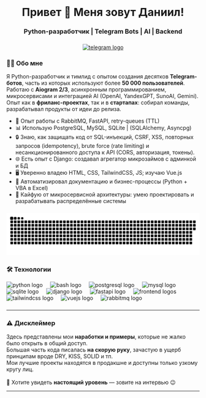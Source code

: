 <br clear="both">

###

<h1 align="center">Привет 👋 Меня зовут Даниил!</h1>
<h3 align="center">Python-разработчик | Telegram Bots | AI | Backend</h3>

###

<div align="center">
  <a href="https://t.me/offhandin" target="_blank">
    <img src="https://img.shields.io/static/v1?message=Telegram&logo=telegram&label=&color=2CA5E0&logoColor=white&labelColor=&style=for-the-badge" height="25" alt="telegram logo"  />
  </a>
</div>

###

<h3 align="left">👨‍💻 Обо мне</h3>

<p align="left">
Я Python-разработчик и тимлид с опытом создания десятков <b>Telegram-ботов</b>, часть из которых используют более <b>50 000 пользователей</b>. 
Работаю с <b>Aiogram 2/3</b>, асинхронным программированием, микросервисами и интеграцией AI (OpenAI, YandexGPT, SunoAI, Gemini). 
Опыт как в <b>фриланс-проектах</b>, так и в <b>стартапах</b>: собирал команды, разрабатывал продукты от идеи до релиза.
</p>

<ul align="left">
  <li>🚀 Опыт работы с RabbitMQ, FastAPI, retry-queues (TTL)</li>
  <li>📊 Использую PostgreSQL, MySQL, SQLite | (SQLAlchemy, Asyncpg)</li>
  <li>🔒 Знаю, как защищать код от SQL-инъекций, CSRF, XSS, повторных запросов (idempotency), brute force (rate limiting) и несанкционированного доступа к API (CORS, авторизация, токены).</li>
  <li>🌐 Есть опыт с Django: создавал агрегатор микрозаймов с админкой и БД</li>
  <li>🖥 Уверенно владею HTML, CSS, TailwindCSS, JS; изучаю Vue.js</li>
  <li>📄 Автоматизировал документацию и бизнес-процессы (Python + VBA в Excel)</li>
  <li>🧩 Кайфую от микросервисной архитектуры: умею проектировать и разрабатывать распределённые системы</li>
</ul>

###

<p align="center">
 <img width="600" src="assets/github-snake.svg" alt="snake"/>
</p>

###

<h3 align="left">🛠 Технологии</h3>

<div align="left">
  <img src="https://skillicons.dev/icons?i=py" height="40" alt="python logo"  />
  <img width="12" />
  <img src="https://cdn.simpleicons.org/gnubash/4EAA25" height="40" alt="bash logo"  />
  <img width="12" />
  <img src="https://skillicons.dev/icons?i=postgres" height="40" alt="postgresql logo"  />
  <img width="12" />
  <img src="https://skillicons.dev/icons?i=mysql" height="40" alt="mysql logo"  />
  <img width="12" />
  <img src="https://cdn.jsdelivr.net/gh/devicons/devicon/icons/sqlite/sqlite-original.svg" height="40" alt="sqlite logo"  />
  <img width="12" />
  <img src="https://skillicons.dev/icons?i=django" height="40" alt="django logo"  />
  <img width="12" />
  <img src="https://skillicons.dev/icons?i=fastapi" height="40" alt="fastapi logo"  />
  <img width="12" />
  <img src="https://skillicons.dev/icons?i=html,css,js" height="40" alt="frontend logos"  />
  <img width="12" />
  <img src="https://skillicons.dev/icons?i=tailwind" height="40" alt="tailwindcss logo"  />
  <img width="12" />
  <img src="https://skillicons.dev/icons?i=vue" height="40" alt="vuejs logo"  />
  <img width="12" />
  <img src="https://cdn.simpleicons.org/rabbitmq/FF6600" height="40" alt="rabbitmq logo"  />
</div>

###

<hr>

<h3 align="left">⚠️ Дисклеймер</h3>

<p align="left">
Здесь представлены мои <b>наработки и примеры</b>, которые не жалко было открыть в общий доступ.<br>
Большая часть кода писалась <b>на скорую руку</b>, зачастую в ущерб принципам вроде DRY, KISS, SOLID и тп.<br>
Мои лучшие проекты находятся в продакшне и доступны только узкому кругу лиц.<br><br>
📩 Хотите увидеть <b>настоящий уровень</b> — зовите на интервью 😉
</p>

<hr>

###
